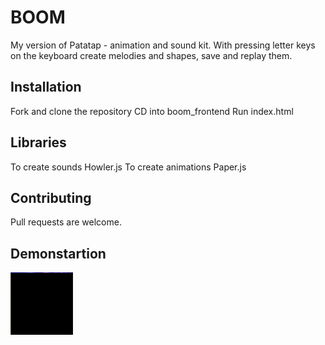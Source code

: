 # BOOM

My version of Patatap - animation and sound kit. With pressing letter keys on the keyboard create melodies and shapes, save and replay them. 

## Installation 

Fork and clone the repository
CD into  boom_frontend
Run index.html 


## Libraries 
To create sounds Howler.js
To create animations Paper.js 

## Contributing
Pull requests are welcome.

## Demonstartion 
<img src="boomGif.gif" alt="demonstration" width="100" height="100" />
